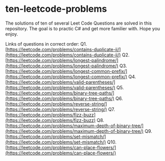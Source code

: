 # ten-leetcode-problems
The solutions of ten of several Leet Code Questions are solved in this repository. The goal is to practic C# and get more familier with. Hope you enjoy.

Links of questions in correct order:
Q1. [https://leetcode.com/problems/contains-duplicate-ii/](https://leetcode.com/problems/contains-duplicate-ii/) 
Q2. [https://leetcode.com/problems/longest-palindrome/](https://leetcode.com/problems/longest-palindrome/) 
Q3. [https://leetcode.com/problems/longest-common-prefix/](https://leetcode.com/problems/longest-common-prefix/) 
Q4. [https://leetcode.com/problems/valid-parentheses/](https://leetcode.com/problems/valid-parentheses/) 
Q5. [https://leetcode.com/problems/binary-tree-paths/](https://leetcode.com/problems/binary-tree-paths/)
Q6. [https://leetcode.com/problems/reverse-string/](https://leetcode.com/problems/reverse-string/) 
Q7. [https://leetcode.com/problems/fizz-buzz](https://leetcode.com/problems/fizz-buzz) 
Q8. [https://leetcode.com/problems/maximum-depth-of-binary-tree/](https://leetcode.com/problems/maximum-depth-of-binary-tree/) 
Q9. [https://leetcode.com/problems/set-mismatch/](https://leetcode.com/problems/set-mismatch/)
Q10. [https://leetcode.com/problems/can-place-flowers/](https://leetcode.com/problems/can-place-flowers/) 
